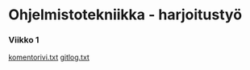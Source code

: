 # Ohjelmistotekniikka - harjoitustyö

### Viikko 1
[komentorivi.txt](https://github.com/Malpel/ot-harjoitustyo/blob/master/laskarit/viikko1/komentorivi.txt)
[gitlog.txt](https://github.com/Malpel/ot-harjoitustyo/blob/master/laskarit/viikko1/gitlog.txt)

